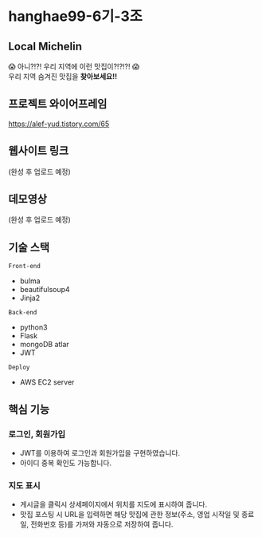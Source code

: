 # hanghae99-6기-3조

## Local Michelin
😱 아니?!?! 우리 지역에 이런 맛집이?!?!?! 😱  
우리 지역 숨겨진 맛집을 **찾아보세요!!**

## 프로젝트 와이어프레임
https://alef-yud.tistory.com/65

## 웹사이트 링크
(완성 후 업로드 예정)

## 데모영상
(완성 후 업로드 예정)

## 기술 스택
`Front-end`
- bulma
- beautifulsoup4
- Jinja2

`Back-end`
- python3
- Flask
- mongoDB atlar
- JWT

`Deploy`
- AWS EC2 server

## 핵심 기능
### 로그인, 회원가입
- JWT를 이용하여 로그인과 회원가입을 구현하였습니다.
- 아이디 중복 확인도 가능합니다.
### 지도 표시
- 게시글을 클릭시 상세페이지에서 위치를 지도에 표시하여 줍니다.
- 맛집 포스팅 시 URL을 입력하면 해당 맛집에 관한 정보(주소, 영업 시작일 및 종료일, 전화번호 등)를 가져와 자동으로 저장하여 줍니다.





